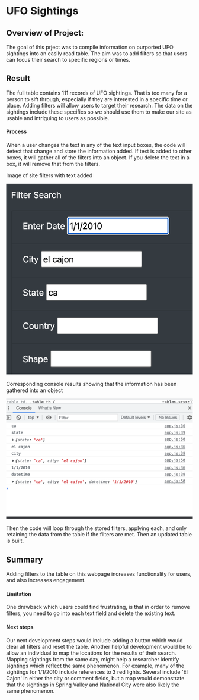 # UFO Sightings


## Overview of Project:
The goal of this prject was to compile information on purported UFO sightings into an easily read table. The aim was to add filters so that users can focus their search to specific regions or times. 

## Result
The full table contains 111 records of UFO sightings. That is too many for a person to sift through, especially if they are interested in a specific time or place. Adding filters will allow users to target their research. The data on the sightings include these specifics so we should use them to make our site as usable and intriguing to users as possible. 

#### Process
When a user changes the text in any of the text input boxes, the code will detect that change and store the information added. If text is added to other boxes, it will gather all of the filters into an object. If you delete the text in a box, it will remove that from the filters. 

Image of site filters with text added

![site](site_filters.png)

Corresponding console results showing that the information has been gathered into an object

![consolelog](consolelog_filters.png)

Then the code will loop through the stored filters, applying each, and only retaining the data from the table if the filters are met. 
Then an updated table is built. 

## Summary
Adding filters to the table on this webpage increases functionality for users, and also increases engagement.

#### Limitation
One drawback which users could find frustrating, is that in order to remove filters, you need to go into each text field and delete the existing text. 

#### Next steps
Our next development steps would include adding a button which would clear all filters and reset the table. 
Another helpful development would be to allow an individual to map the locations for the results of their search. Mapping sightings from the same day, might help a researcher identify sightings which reflect the same phenomenon. For example, many of the sightings for 1/1/2010 include references to 3 red lights. Several include 'El Cajon' in either the city or comment fields, but a map would demonstrate that the sightings in Spring Valley and National City were also likely the same phenomenon. 
